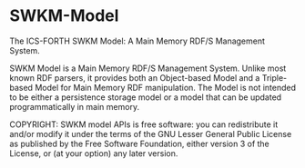 SWKM-Model
==========

The ICS-FORTH SWKM Model: A Main Memory RDF/S Management System. 

SWKM Model is a Main Memory RDF/S Management System. Unlike most known RDF parsers, it provides both an Object-based Model and a Triple-based Model for Main Memory RDF manipulation. The Model is not intended to be either a persistence storage model or a model that can be updated programmatically in main memory.

COPYRIGHT: SWKM model APIs is free software: you can redistribute it and/or modify it under the terms of the GNU Lesser General Public License as published by the Free Software Foundation, either version 3 of the License, or (at your option) any later version.